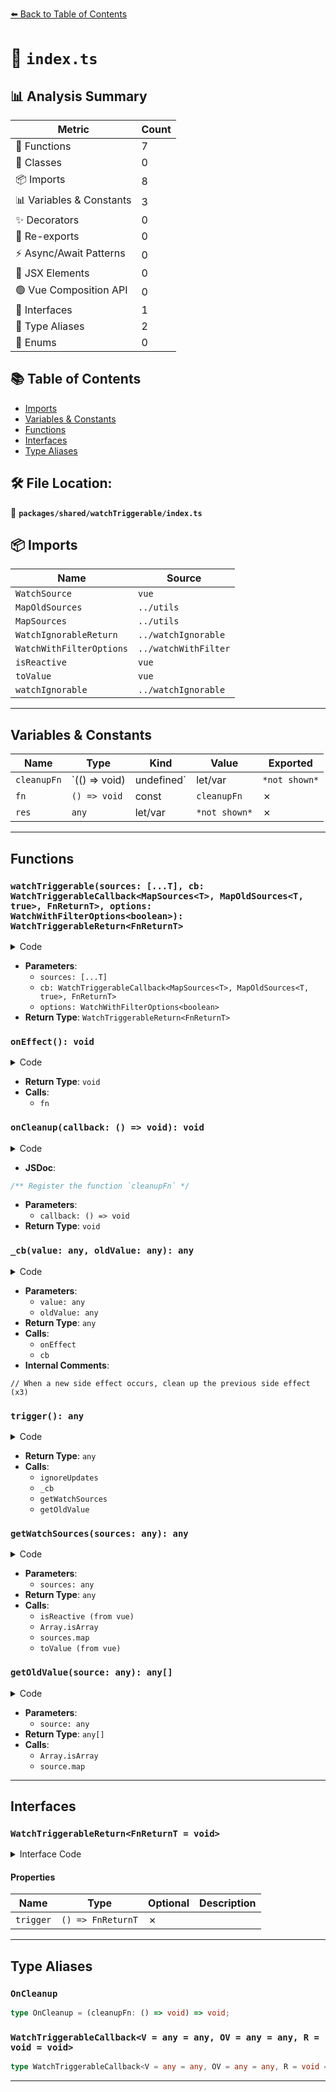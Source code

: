 [⬅️ Back to Table of Contents](../../../index.md)

# 📄 `index.ts`

## 📊 Analysis Summary

| Metric | Count |
|--------|-------|
| 🔧 Functions | 7 |
| 🧱 Classes | 0 |
| 📦 Imports | 8 |
| 📊 Variables & Constants | 3 |
| ✨ Decorators | 0 |
| 🔄 Re-exports | 0 |
| ⚡ Async/Await Patterns | 0 |
| 💠 JSX Elements | 0 |
| 🟢 Vue Composition API | 0 |
| 📐 Interfaces | 1 |
| 📑 Type Aliases | 2 |
| 🎯 Enums | 0 |

## 📚 Table of Contents

- [Imports](#imports)
- [Variables & Constants](#variables-constants)
- [Functions](#functions)
- [Interfaces](#interfaces)
- [Type Aliases](#type-aliases)

## 🛠️ File Location:
📂 **`packages/shared/watchTriggerable/index.ts`**

## 📦 Imports

| Name | Source |
|------|--------|
| `WatchSource` | `vue` |
| `MapOldSources` | `../utils` |
| `MapSources` | `../utils` |
| `WatchIgnorableReturn` | `../watchIgnorable` |
| `WatchWithFilterOptions` | `../watchWithFilter` |
| `isReactive` | `vue` |
| `toValue` | `vue` |
| `watchIgnorable` | `../watchIgnorable` |


---

## Variables & Constants

| Name | Type | Kind | Value | Exported |
|------|------|------|-------|----------|
| `cleanupFn` | `(() => void) | undefined` | let/var | `*not shown*` | ✗ |
| `fn` | `() => void` | const | `cleanupFn` | ✗ |
| `res` | `any` | let/var | `*not shown*` | ✗ |


---

## Functions

### `watchTriggerable(sources: [...T], cb: WatchTriggerableCallback<MapSources<T>, MapOldSources<T, true>, FnReturnT>, options: WatchWithFilterOptions<boolean>): WatchTriggerableReturn<FnReturnT>`

<details><summary>Code</summary>

```ts
export function watchTriggerable<T extends Readonly<WatchSource<unknown>[]>, FnReturnT>(sources: [...T], cb: WatchTriggerableCallback<MapSources<T>, MapOldSources<T, true>, FnReturnT>, options?: WatchWithFilterOptions<boolean>): WatchTriggerableReturn<FnReturnT>
```
</details>

- **Parameters**:
  - `sources: [...T]`
  - `cb: WatchTriggerableCallback<MapSources<T>, MapOldSources<T, true>, FnReturnT>`
  - `options: WatchWithFilterOptions<boolean>`
- **Return Type**: `WatchTriggerableReturn<FnReturnT>`
### `onEffect(): void`

<details><summary>Code</summary>

```ts
function onEffect() {
    if (!cleanupFn)
      return

    const fn = cleanupFn
    cleanupFn = undefined
    fn()
  }
```
</details>

- **Return Type**: `void`
- **Calls**:
  - `fn`
### `onCleanup(callback: () => void): void`

<details><summary>Code</summary>

```ts
function onCleanup(callback: () => void) {
    cleanupFn = callback
  }
```
</details>

- **JSDoc**:
```ts
/** Register the function `cleanupFn` */
```

- **Parameters**:
  - `callback: () => void`
- **Return Type**: `void`
### `_cb(value: any, oldValue: any): any`

<details><summary>Code</summary>

```ts
(
    value: any,
    oldValue: any,
  ) => {
    // When a new side effect occurs, clean up the previous side effect
    onEffect()

    return cb(value, oldValue, onCleanup)
  }
```
</details>

- **Parameters**:
  - `value: any`
  - `oldValue: any`
- **Return Type**: `any`
- **Calls**:
  - `onEffect`
  - `cb`
- **Internal Comments**:
```
// When a new side effect occurs, clean up the previous side effect (x3)
```

### `trigger(): any`

<details><summary>Code</summary>

```ts
() => {
    let res: any
    ignoreUpdates(() => {
      res = _cb(getWatchSources(source), getOldValue(source))
    })
    return res
  }
```
</details>

- **Return Type**: `any`
- **Calls**:
  - `ignoreUpdates`
  - `_cb`
  - `getWatchSources`
  - `getOldValue`
### `getWatchSources(sources: any): any`

<details><summary>Code</summary>

```ts
function getWatchSources(sources: any) {
  if (isReactive(sources))
    return sources
  if (Array.isArray(sources))
    return sources.map(item => toValue(item))
  return toValue(sources)
}
```
</details>

- **Parameters**:
  - `sources: any`
- **Return Type**: `any`
- **Calls**:
  - `isReactive (from vue)`
  - `Array.isArray`
  - `sources.map`
  - `toValue (from vue)`
### `getOldValue(source: any): any[]`

<details><summary>Code</summary>

```ts
function getOldValue(source: any) {
  return Array.isArray(source)
    ? source.map(() => undefined)
    : undefined
}
```
</details>

- **Parameters**:
  - `source: any`
- **Return Type**: `any[]`
- **Calls**:
  - `Array.isArray`
  - `source.map`

---

## Interfaces

### `WatchTriggerableReturn<FnReturnT = void>`

<details><summary>Interface Code</summary>

```ts
export interface WatchTriggerableReturn<FnReturnT = void> extends WatchIgnorableReturn {
  /** Execute `WatchCallback` immediately */
  trigger: () => FnReturnT
}
```
</details>

#### Properties

| Name | Type | Optional | Description |
|------|------|----------|-------------|
| `trigger` | `() => FnReturnT` | ✗ |  |


---

## Type Aliases

### `OnCleanup`

```ts
type OnCleanup = (cleanupFn: () => void) => void;
```

### `WatchTriggerableCallback<V = any = any, OV = any = any, R = void = void>`

```ts
type WatchTriggerableCallback<V = any = any, OV = any = any, R = void = void> = (value: V, oldValue: OV, onCleanup: OnCleanup) => R;
```


---